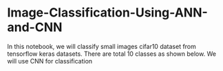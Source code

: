 # Image-Classification-Using-ANN-and-CNN
In this notebook, we will classify small images cifar10 dataset from tensorflow keras datasets. There are total 10 classes as shown below. We will use CNN for classification

